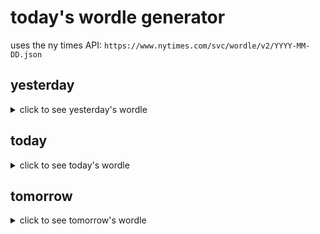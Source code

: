 # today's wordle generator

uses the ny times API: `https://www.nytimes.com/svc/wordle/v2/YYYY-MM-DD.json`

## yesterday

<details>
    <summary>click to see yesterday's wordle</summary>

    tardy

</details>

## today

<details>
    <summary>click to see today's wordle</summary>

    think

</details>

## tomorrow

<details>
    <summary>click to see tomorrow's wordle</summary>

    queue

</details>
